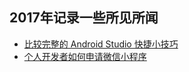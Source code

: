 ## 2017年记录一些所见所闻
- [比较完整的 Android Studio 快捷小技巧](http://www.open-open.com/lib/view/open1483064098297.html)
- [个人开发者如何申请微信小程序](https://zhuanlan.zhihu.com/p/24810538)
